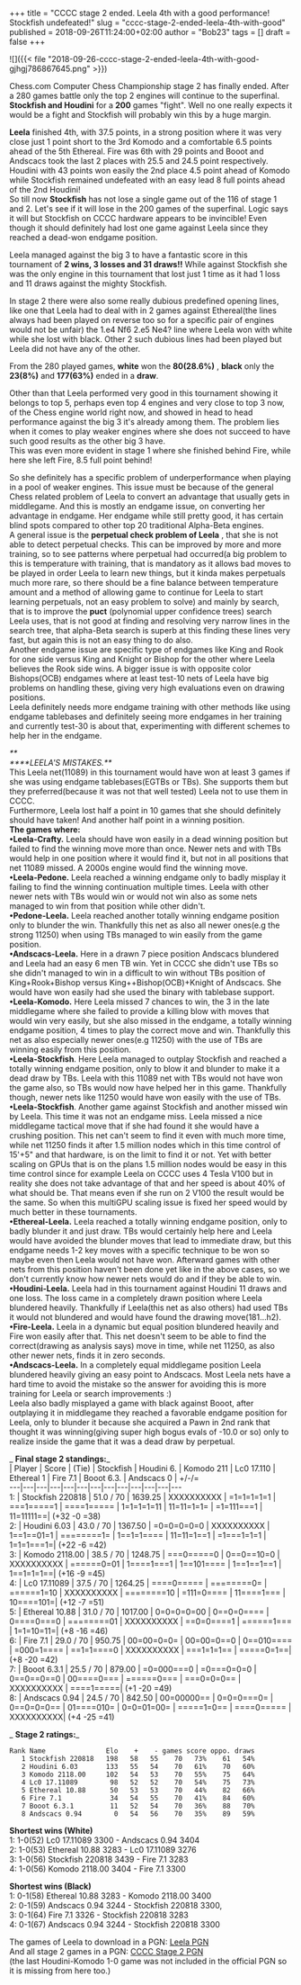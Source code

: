 +++
title = "CCCC stage 2 ended. Leela 4th with a good performance! Stockfish undefeated!"
slug = "cccc-stage-2-ended-leela-4th-with-good"
published = 2018-09-26T11:24:00+02:00
author = "Bob23"
tags = []
draft = false
+++

![]({{< file "2018-09-26-cccc-stage-2-ended-leela-4th-with-good-
gjhgj786867645.png" >}})

Chess.com Computer Chess Championship stage 2 has finally ended. After a 280
games battle only the top 2 engines will continue to the superfinal.  
 **Stockfish and Houdini** for a **200** games "fight". Well no one really
expects it would be a fight and Stockfish will probably win this by a huge
margin.

 **Leela** finished 4th, with 37.5 points, in a strong position where it was
very close just 1 point short to the 3rd Komodo and a comfortable 6.5 points
ahead of the 5th Ethereal. Fire was 6th with 29 points and Booot and Andscacs
took the last 2 places with 25.5 and 24.5 point respectively.  
Houdini with 43 points won easily the 2nd place 4.5 point ahead of Komodo
while Stockfish remained undefeated with an easy lead 8 full points ahead of
the 2nd Houdini!  
So till now **Stockfish** has not lose a single game out of the 116 of stage 1
and 2. Let's see if it will lose in the 200 games of the superfinal. Logic
says it will but Stockfish on CCCC hardware appears to be invincible! Even
though it should definitely had lost one game against Leela since they reached
a dead-won endgame position.

Leela managed against the big 3 to have a fantastic score in this tournament
of **2 wins, 3 losses and 31 draws!!** While against Stockfish she was the
only engine in this tournament that lost just 1 time as it had 1 loss and 11
draws against the mighty Stockfish.

In stage 2 there were also some really dubious predefined opening lines, like
one that Leela had to deal with in 2 games against Ethereal(the lines always
had been played on reverse too so for a specific pair of engines would not be
unfair) the 1.e4 Nf6 2.e5 Ne4? line where Leela won with white while she lost
with black. Other 2 such dubious lines had been played but Leela did not have
any of the other.

From the 280 played games, **white** won the **80(28.6%)** , **black** only
the **23(8%)** and **177(63%)** ended in a **draw**.

Other than that Leela performed very good in this tournament showing it
belongs to top 5, perhaps even top 4 engines and very close to top 3 now, of
the Chess engine world right now, and showed in head to head performance
against the big 3 it's already among them. The problem lies when it comes to
play weaker engines where she does not succeed to have such good results as
the other big 3 have.  
This was even more evident in stage 1 where she finished behind Fire, while
here she left Fire, 8.5 full point behind!

So she definitely has a specific problem of underperformance when playing in a
pool of weaker engines. This issue must be because of the general Chess
related problem of Leela to convert an advantage that usually gets in
middlegame. And this is mostly an endgame issue, on converting her advantage
in endgame. Her endgame while still pretty good, it has certain blind spots
compared to other top 20 traditional Alpha-Beta engines.  
A general issue is the **perpetual check problem of Leela** , that she is not
able to detect perpetual checks. This can be improved by more and more
training, so to see patterns where perpetual had occurred(a big problem to
this is temperature with training, that is mandatory as it allows bad moves to
be played in order Leela to learn new things, but it kinda makes perpetuals
much more rare, so there should be a fine balance between temperature amount
and a method of allowing game to continue for Leela to start learning
perpetuals, not an easy problem to solve) and mainly by search, that is to
improve the **puct** (polynomial upper confidence trees) search Leela uses,
that is not good at finding and resolving very narrow lines in the search
tree, that alpha-Beta search is superb at this finding these lines very fast,
but again this is not an easy thing to do also.  
Another endgame issue are specific type of endgames like King and Rook for one
side versus King and Knight or Bishop for the other where Leela believes the
Rook side wins. A bigger issue is with opposite color Bishops(OCB) endgames
where at least test-10 nets of Leela have big problems on handling these,
giving very high evaluations even on drawing positions.  
Leela definitely needs more endgame training with other methods like using
endgame tablebases and definitely seeing more endgames in her training and
currently test-30 is about that, experimenting with different schemes to help
her in the endgame.

_**  
****LEELA'S MISTAKES.**_  
This Leela net(11089) in this tournament would have won at least 3 games if
she was using endgame tablebases(EGTBs or TBs). She supports them but they
preferred(because it was not that well tested) Leela not to use them in CCCC.  
Furthermore, Leela lost half a point in 10 games that she should definitely
should have taken! And another half point in a winning position.  
 **The games where:**  
 **•Leela-Crafty.** Leela should have won easily in a dead winning position
but failed to find the winning move more than once. Newer nets and with TBs
would help in one position where it would find it, but not in all positions
that net 11089 missed. A 2000s engine would find the winning move.  
 **•Leela-Pedone.** Leela reached a winning endgame only to badly misplay it
failing to find the winning continuation multiple times. Leela with other
newer nets with TBs would win or would not win also as some nets managed to
win from that position while other didn't.  
 **•Pedone-Leela.** Leela reached another totally winning endgame position
only to blunder the win. Thankfully this net as also all newer ones(e.g the
strong 11250) when using TBs managed to win easily from the game position.  
 **•Andscacs-Leela.** Here in a drawn 7 piece position Andscacs blundered and
Leela had an easy 6 men TB win. Yet in CCCC she didn't use TBs so she didn't
managed to win in a difficult to win without TBs position of King+Rook+Bishop
versus King++Bishop(OCB)+Knight of Andscacs. She would have won easily had she
used the binary with tablebase support.  
 **•Leela-Komodo.** Here Leela missed 7 chances to win, the 3 in the late
middlegame where she failed to provide a killing blow with moves that would
win very easily, but she also missed in the endgame, a totally winning endgame
position, 4 times to play the correct move and win. Thankfully this net as
also especially newer ones(e.g 11250) with the use of TBs are winning easily
from this position.  
 **•Leela-Stockfish**. Here Leela managed to outplay Stockfish and reached a
totally winning endgame position, only to blow it and blunder to make it a
dead draw by TBs. Leela with this 11089 net with TBs would not have won the
game also, so TBs would now have helped her in this game. Thankfully though,
newer nets like 11250 would have won easily with the use of TBs.  
 **•Leela-Stockfish**. Another game against Stockfish and another missed win
by Leela. This time it was not an endgame miss. Leela missed a nice middlegame
tactical move that if she had found it she would have a crushing position.
This net can't seem to find it even with much more time, while net 11250 finds
it after 1.5 million nodes which in this time control of 15'+5" and that
hardware, is on the limit to find it or not. Yet with better scaling on GPUs
that is on the plans 1.5 million nodes would be easy in this time control
since for example Leela on CCCC uses 4 Tesla V100 but in reality she does not
take advantage of that and her speed is about 40% of what should be. That
means even if she run on 2 V100 the result would be the same. So when this
multiGPU scaling issue is fixed her speed would by much better in these
tournaments.  
 **•Ethereal-Leela.** Leela reached a totally winning endgame position, only
to badly blunder it and just draw. TBs would certainly help here and Leela
would have avoided the blunder moves that lead to immediate draw, but this
endgame needs 1-2 key moves with a specific technique to be won so maybe even
then Leela would not have won. Afterward games with other nets from this
position haven't been done yet like in the above cases, so we don't currently
know how newer nets would do and if they be able to win.  
 **•Houdini-Leela.** Leela had in this tournament against Houdini 11 draws and
one loss. The loss came in a completely drawn position where Leela blundered
heavily. Thankfully if Leela(this net as also others) had used TBs it would
not blundered and would have found the drawing move(181...h2).  
 **•Fire-Leela.** Leela in a dynamic but equal position blundered heavily and
Fire won easily after that. This net doesn't seem to be able to find the
correct(drawing as analysis says) move in time, while net 11250, as also other
newer nets, finds it in zero seconds.  
 **•Andscacs-Leela.** In a completely equal middlegame position Leela
blundered heavily giving an easy point to Andscacs. Most Leela nets have a
hard time to avoid the mistake so the answer for avoiding this is more
training for Leela or search improvements :)  
Leela also badly misplayed a game with black against Booot, after outplaying
it in middlegame they reached a favorable endgame position for Leela, only to
blunder it because she acquired a Pawn in 2nd rank that thought it was
winning(giving super high bogus evals of -10.0 or so) only to realize inside
the game that it was a dead draw by perpetual.

 _ **Final stage 2 standings:**_  
| Player | Score  | (Tie)  | Stockfish  | Houdini 6. | Komodo 211 | Lc0 17.110
| Ethereal 1 | Fire 7.1  | Booot 6.3. | Andscacs 0 | +/-/=  
---|---|---|---|---|---|---|---|---|---|---|---|---  
1: | Stockfish 220818 | 51.0 / 70 | 1639.25  | XXXXXXXXXX | =1=1=1=1=1 |
===1=====1 | ====1===== | 1=1=1=1=11 | 11=11=1=1= | =1=111===1 | 11=11111==|
(+32 -0 =38)  
2: | Houdini 6.03 | 43.0 / 70 | 1367.50  | =0=0=0=0=0 | XXXXXXXXXX |
1==1==01=1 | ========1= | 1==1=1==== | 11=11=1==1 | =1===1=1=1 | 1=1=1===1=|
(+22 -6 =42)  
3: | Komodo 2118.00 | 38.5 / 70 | 1248.75  | ===0=====0 | 0==0==10=0 |
XXXXXXXXXX | ======0=01 | 1====1===1 | 1==101==== | 1==1==1==1 | 1==1=1=1==|
(+16 -9 =45)  
4: | Lc0 17.11089 | 37.5 / 70 | 1264.25  | ====0===== | ========0= |
======1=10 | XXXXXXXXXX | ========10 | =111=0==== | 11====1=== | 10====101=|
(+12 -7 =51)  
5: | Ethereal 10.88 | 31.0 / 70 | 1017.00  | 0=0=0=0=00 | 0==0=0==== |
0====0===0 | ========01 | XXXXXXXXXX | ==0=0====1 | ======1=== | 1=1=10=11=|
(+8 -16 =46)  
6: | Fire 7.1 | 29.0 / 70 | 950.75  | 00=00=0=0= | 00=00=0==0 | 0==010==== |
=000=1==== | ==1=1====0 | XXXXXXXXXX | ===1=1=1== | =====0=1==| (+8 -20 =42)  
7: | Booot 6.3.1 | 25.5 / 70 | 879.00  | =0=000===0 | =0===0=0=0 | 0==0==0==0
| 00====0=== | ======0=== | ===0=0=0== | XXXXXXXXXX | ====1=====| (+1 -20 =49)  
8: | Andscacs 0.94 | 24.5 / 70 | 842.50  | 00=00000== | 0=0=0===0= |
0==0=0=0== | 01====010= | 0=0=01=00= | =====1=0== | ====0===== | XXXXXXXXXX|
(+4 -25 =41)

 _ **Stage 2 ratings:**_

    Rank Name               Elo    +    - games score oppo. draws   
       1 Stockfish 220818   198   58   55    70   73%    61   54%   
       2 Houdini 6.03       133   55   54    70   61%    70   60%   
       3 Komodo 2118.00     102   54   53    70   55%    75   64%   
       4 Lc0 17.11089        98   52   52    70   54%    75   73%   
       5 Ethereal 10.88      50   53   53    70   44%    82   66%   
       6 Fire 7.1            34   54   55    70   41%    84   60%   
       7 Booot 6.3.1         11   52   54    70   36%    88   70%   
       8 Andscacs 0.94        0   54   56    70   35%    89   59% 

**Shortest wins (White)**  
1: 1-0(52) Lc0 17.11089 3300 - Andscacs 0.94 3404  
2: 1-0(53) Ethereal 10.88 3283 - Lc0 17.11089 3276  
3: 1-0(56) Stockfish 220818 3439 - Fire 7.1 3283  
4: 1-0(56) Komodo 2118.00 3404 - Fire 7.1 3300

 **Shortest wins (Black)**  
1: 0-1(58) Ethereal 10.88 3283 - Komodo 2118.00 3400  
2: 0-1(59) Andscacs 0.94 3244 - Stockfish 220818 3300,  
3: 0-1(64) Fire 7.1 3326 - Stockfish 220818 3283  
4: 0-1(67) Andscacs 0.94 3244 - Stockfish 220818 3300

The games of Leela to download in a PGN: [Leela
PGN](https://georgemj23.000webhostapp.com/LeelaStage2.pgn)  
And all stage 2 games in a PGN: [CCCC Stage 2
PGN](https://georgemj23.000webhostapp.com/CCCC%20stage%202.pgn)  
(the last Houdini-Komodo 1-0 game was not included in the official PGN so it
is missing from here too.)

